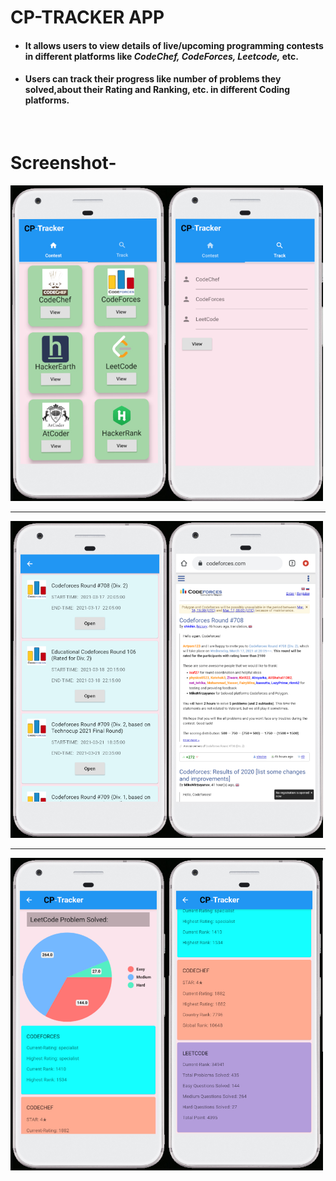 # CP-TRACKER APP

<ul>
    <li>
        <h4>It allows users to view details of live/upcoming programming contests in different platforms like
        <i>CodeChef, CodeForces, Leetcode,</i> etc.</h4>
    </li>
    <li>
        <h4>Users can track their progress like number of problems they solved,about their Rating and Ranking, etc. in
        different Coding platforms.</h4>
    </li>
</ul>
<br>

# Screenshot- 
<img src="/screenshots/1.jpg" width="500">
<br><hr>
<img src="/screenshots/2.jpg" width="500">
<br><hr>
<img src="/screenshots/3.jpg" width="500">
